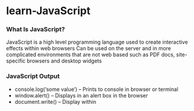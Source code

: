 # learn-JavaScript


### What Is JavaScript?

JavaScript is a high level programming language used to create interactive effects within web browsers
Can be used on the server and in more complicated environments that are not web based such as PDF docs, site-specific browsers and desktop widgets



### JavaScript Output

<ul>
    <li>console.log(‘some value’) – Prints to console in browser or terminal</li>
    <li>window.alert() – Displays in an alert box in the browser</li>
    <li>document.write() – Display within <script> tags in the html</li>
    <li>innerHTML – Access an html element using document.getElementById() and output to it</li>
</ul>


### The JavaScript Language


### Expressions

An expression is a combination of values, variables and operators which computes a value

```JavaScript
2 * 5
x * 5
“Hello”+ “  ” + “World”

```

### Comments

Single Line Comment
var x = 5; // This is a single line comment

Multi Line Comment
/*
	This is a
	multi-line comment
*/


### Arrays
JavaScript arrays allow us to store multiple values in a single variable

```JavaScript
var names = [‘Bob’, ‘Jim’, ‘Jose’, ‘Paula’];

console.log(names[0]);    // Bob

```
### Loops

Execute a block of code as long as a condition is true and repeat

```JavaScript
For Loop:
for(I = 0; I < 10;i++){
	console.log(i)
}

While Loop:
while(I < 10){
	console.log(i);
	i++’
}

```


### Conditionals / If Statements


Runs a block of code if something is true
```JavaScript


var x = 10;
If(x > 5){
	console.log(‘Yes’);
}

If(x > 5){
	console.log(‘Yes’);
} else {
	console.log(‘No’);
}


```
### Switch


Selects one of many blocks of code to execute. Often used as an alternative for an if statement
```JavaScript

Switch(x){
	case 1:
		console.log(‘Yes x is 1’);
		break;
	case 2:
		console.log(‘Yes x is 2’);
		break;

	default:
		console.log(No x is not 1 or 2);
		break;
}

```
### Function

Block of code designed to run a task. Can be created and then invoked later on

```JavaScript

function sayHello(){
	console.log(‘Hello World’);
}

function sayHello(greeting){
	console.log(greeting);
}




```

